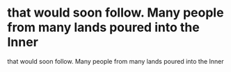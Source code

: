 # that would soon follow. Many people from many lands poured into the Inner

that would soon follow. Many people from many lands poured into the Inner